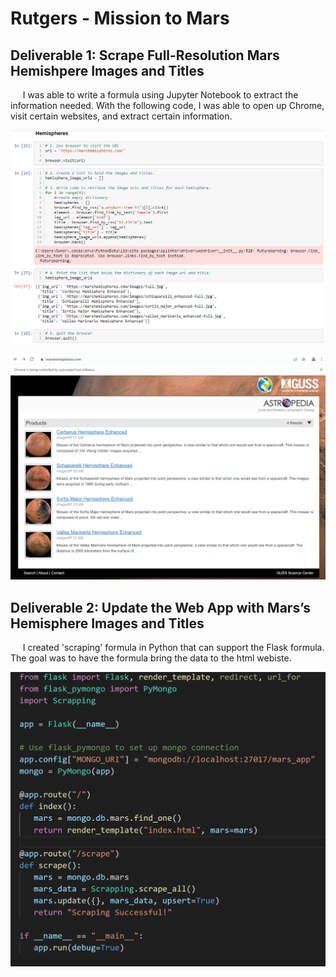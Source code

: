 # Rutgers - Mission to Mars

## Deliverable 1: Scrape Full-Resolution Mars Hemishpere Images and Titles
&nbsp;&nbsp;&nbsp;&nbsp; I was able to write a formula using Jupyter Notebook to extract the information needed. With the following code, I was able to open up Chrome, visit certain websites, and extract certain information. 

![](https://github.com/JeanPyerC/Rutgers-Missing_to_Mars/blob/main/Challenge/Picture/Pic01.png)

![](https://github.com/JeanPyerC/Rutgers-Missing_to_Mars/blob/main/Challenge/Picture/Pic02.png)

## Deliverable 2: Update the Web App with Mars’s Hemisphere Images and Titles
&nbsp;&nbsp;&nbsp;&nbsp; I created 'scraping' formula in Python that can support the Flask formula. The goal was to have the formula bring the data to the html webiste. 

![](https://github.com/JeanPyerC/Rutgers-Missing_to_Mars/blob/main/Challenge/Picture/Pic03.png)


